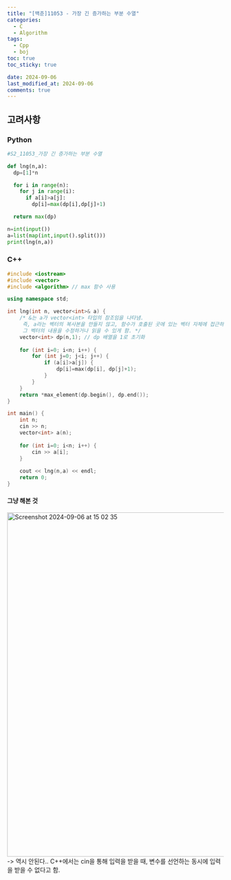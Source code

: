 ```yaml
---
title: "[백준]11053 - 가장 긴 증가하는 부분 수열"
categories:
  - C
  - Algorithm
tags:
  - Cpp
  - boj
toc: true
toc_sticky: true

date: 2024-09-06
last_modified_at: 2024-09-06
comments: true
---
```

## 고려사항
### Python
```python
#S2_11053_가장 긴 증가하는 부분 수열

def lng(n,a):
  dp=[1]*n

  for i in range(n):
    for j in range(i):
      if a[i]>a[j]:
        dp[i]=max(dp[i],dp[j]+1)

  return max(dp)

n=int(input())
a=list(map(int,input().split()))
print(lng(n,a))
```

### C++
```cpp
#include <iostream>
#include <vector>
#include <algorithm> // max 함수 사용

using namespace std;

int lng(int n, vector<int>& a) {
    /* &는 a가 vector<int> 타입의 참조임을 나타냄.
     즉, a라는 벡터의 복사본을 만들지 않고, 함수가 호출된 곳에 있는 벡터 자체에 접근하여
     그 벡터의 내용을 수정하거나 읽을 수 있게 함. */
    vector<int> dp(n,1); // dp 배열을 1로 초기화
    
    for (int i=0; i<n; i++) {
        for (int j=0; j<i; j++) {
            if (a[i]>a[j]) {
                dp[i]=max(dp[i], dp[j]+1);
            }
        }
    }
    return *max_element(dp.begin(), dp.end());
}

int main() {
    int n;
    cin >> n;
    vector<int> a(n);
    
    for (int i=0; i<n; i++) {
        cin >> a[i];
    }
    
    cout << lng(n,a) << endl;
    return 0;
}
```

#### 그냥 해본 것
<img width="800" alt="Screenshot 2024-09-06 at 15 02 35" src="https://github.com/user-attachments/assets/cd0d866c-ec44-405c-9b03-2f8164ef86a2">
-> 역시 안된다.. C++에서는 cin을 통해 입력을 받을 때, 변수를 선언하는 동시에 입력을 받을 수 없다고 함.